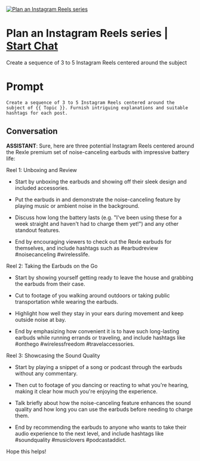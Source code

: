 
[![Plan an Instagram Reels series](https://flow-prompt-covers.s3.us-west-1.amazonaws.com/icon/vintage/vint_8.png)](https://gptcall.net/chat.html?data=%7B%22contact%22%3A%7B%22id%22%3A%22-XTB1ZGFy7LPT6Qw4s-W0%22%2C%22flow%22%3Atrue%7D%7D)
# Plan an Instagram Reels series | [Start Chat](https://gptcall.net/chat.html?data=%7B%22contact%22%3A%7B%22id%22%3A%22-XTB1ZGFy7LPT6Qw4s-W0%22%2C%22flow%22%3Atrue%7D%7D)
Create a sequence of 3 to 5 Instagram Reels centered around the subject 

# Prompt

```
Create a sequence of 3 to 5 Instagram Reels centered around the subject of {{ Topic }}. Furnish intriguing explanations and suitable hashtags for each post.
```

## Conversation

**ASSISTANT**: Sure, here are three potential Instagram Reels centered around the Rexle premium set of noise-canceling earbuds with impressive battery life:



Reel 1: Unboxing and Review

- Start by unboxing the earbuds and showing off their sleek design and included accessories.

- Put the earbuds in and demonstrate the noise-canceling feature by playing music or ambient noise in the background.

- Discuss how long the battery lasts (e.g. "I've been using these for a week straight and haven't had to charge them yet!") and any other standout features.

- End by encouraging viewers to check out the Rexle earbuds for themselves, and include hashtags such as #earbudreview #noisecanceling #wirelesslife.



Reel 2: Taking the Earbuds on the Go

- Start by showing yourself getting ready to leave the house and grabbing the earbuds from their case.

- Cut to footage of you walking around outdoors or taking public transportation while wearing the earbuds.

- Highlight how well they stay in your ears during movement and keep outside noise at bay.

- End by emphasizing how convenient it is to have such long-lasting earbuds while running errands or traveling, and include hashtags like #onthego #wirelessfreedom #travelaccessories.



Reel 3: Showcasing the Sound Quality

- Start by playing a snippet of a song or podcast through the earbuds without any commentary.

- Then cut to footage of you dancing or reacting to what you're hearing, making it clear how much you're enjoying the experience.

- Talk briefly about how the noise-canceling feature enhances the sound quality and how long you can use the earbuds before needing to charge them.

- End by recommending the earbuds to anyone who wants to take their audio experience to the next level, and include hashtags like #soundquality #musiclovers #podcastaddict.



Hope this helps!


